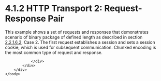 <html dir="LTR" xmlns:mshelp="http://msdn.microsoft.com/mshelp" xmlns:ddue="http://ddue.schemas.microsoft.com/authoring/2003/5" xmlns:xlink="http://www.w3.org/1999/xlink" xmlns:tool="http://www.microsoft.com/tooltip">
    <head>
        <meta http-equiv="Content-Type" content="text/html; CHARSET=utf-8"></meta>
        <meta name="save" content="history"></meta>
        <title>4.1.2 HTTP Transport 2: Request-Response Pair</title>
        <xml>
            <mshelp:toctitle title="4.1.2 HTTP Transport 2: Request-Response Pair"></mshelp:toctitle>
            <mshelp:rltitle title="[MS-SSAS8]: HTTP Transport 2: Request-Response Pair"></mshelp:rltitle>
            <mshelp:keyword index="A" term="5a18f872-0551-46b5-b135-530510959a65"></mshelp:keyword>
            <mshelp:attr name="DCSext.ContentType" value="open specification"></mshelp:attr>
            <mshelp:attr name="AssetID" value="5a18f872-0551-46b5-b135-530510959a65"></mshelp:attr>
            <mshelp:attr name="TopicType" value="kbRef"></mshelp:attr>
            <mshelp:attr name="DCSext.Title" value="[MS-SSAS8]: HTTP Transport 2: Request-Response Pair" />
        </xml>
    </head>
    <body>
        <div id="header">
            <h1 class="heading">4.1.2 HTTP Transport 2: Request-Response Pair</h1>
        </div>
        <div id="mainSection">
            <div id="mainBody">
                <div id="allHistory" class="saveHistory"></div>
                <div id="sectionSection0" class="section" name="collapseableSection">
                    

<p>This example shows a set of requests and responses that
demonstrates scenario of binary package of defined length as described in
section <a href="728ff258-6c92-46da-a67a-3b696971d2d6.md">2.2.1.6.2</a>, Case
2. The first request establishes a session and sets a session cookie, which is
used for subsequent communication. Chunked encoding is the most common type of
request and response.</p>


                </div>
            </div>
        </div>
    </body>
</html>